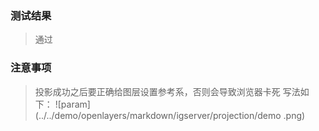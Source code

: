 ### 测试结果
> 通过
### 注意事项
> 投影成功之后要正确给图层设置参考系，否则会导致浏览器卡死
写法如下：
![param](../../demo/openlayers/markdown/igserver/projection/demo
.png)